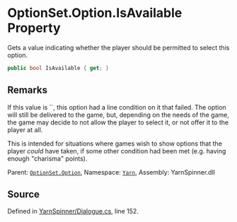 # OptionSet.Option.IsAvailable Property

Gets a value indicating whether the player should be
permitted to select this option.


```csharp
public bool IsAvailable { get; }
```
## Remarks

If this value is ``, this option had a
line condition on it that failed. The option will still be
delivered to the game, but, depending on the needs of the
game, the game may decide to not allow the player to select
it, or not offer it to the player at all.

This is intended for situations where games wish to show
options that the player _could_ have taken, if some other
condition had been met (e.g. having enough "charisma"
points).




<div class="class-metadata">

Parent: [`OptionSet.Option`](/api/csharp/yarn/optionset.option.md), Namespace: [`Yarn`](/api/csharp/yarn/README.md), Assembly: YarnSpinner.dll
</div>

## Source
Defined in [YarnSpinner/Dialogue.cs](https://github.com/YarnSpinnerTool/YarnSpinner//blob/develop/YarnSpinner/Dialogue.cs#L152), line 152.
